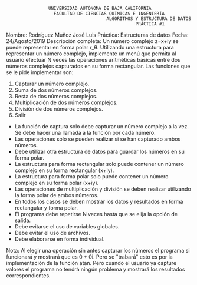 
					UNIVERSIDAD AUTÓNOMA DE BAJA CALIFORNIA
				      FACULTAD DE CIENCIAS QUÍMICAS E INGENIERÍA         
                                          ALGORITMOS Y ESTRUCTURA DE DATOS
                                                     PRÁCTICA #1

Nombre: Rodríguez Muñoz José Luis
Práctica: Estructuras de datos
Fecha: 24/Agosto/2019
Descripción completa: Un número complejo z=x+iy se puede representar en forma polar r_θ. Utilizando una estructura
para representar un número complejo, implemente un menú que permita al usuario efectuar N veces las
operaciones aritméticas básicas entre dos números complejos capturados en su forma rectangular. Las
funciones que se le pide implementar son:

1. Capturar un número complejo.
2. Suma de dos números complejos.
3. Resta de dos números complejos.
4. Multiplicación de dos números complejos.
5. División de dos números complejos.
6. Salir

- La función de captura solo debe capturar un número complejo a la vez. Se debe hacer una
llamada a la función por cada número.
- Las operaciones solo se pueden realizar si se han capturado ambos números.
- Debe utilizar otra estructura de datos para guardar los números en su forma polar.
- La estructura para forma rectangular solo puede contener un número complejo en su forma
rectangular (x+iy).
- La estructura para forma polar solo puede contener un número complejo en su forma polar
(x+iy).
- Las operaciones de multiplicación y división se deben realizar utilizando la forma polar de ambos
números.
- En todos los casos se deben mostrar los datos y resultados en forma rectangular y forma polar.
- El programa debe repetirse N veces hasta que se elija la opción de salida.
- Debe evitarse el uso de variables globales.
- Debe evitar el uso de archivos.
- Debe elaborarse en forma individual.

Nota: Al elegir una operación sin antes capturar los números el programa si funcionará y mostrará que es 0 + 0i. Pero se "trabará"
esto es por la implementación de la función atan. Pero cuando el usuario ya capture valores el programa no tendrá ningún problema y mostrará los resultados correspondientes. 
